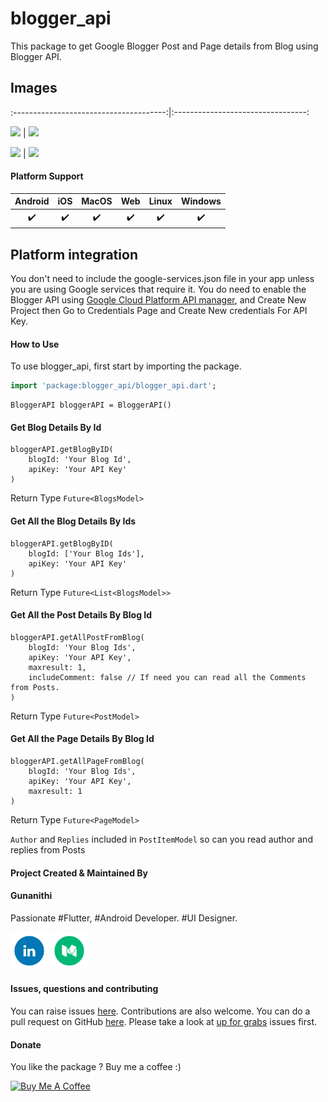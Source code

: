 # blogger_api 

This package to get Google Blogger Post and Page details from Blog using Blogger API.

## Images


:--------------------------------------:|:---------------------------------:

<img src="https://user-images.githubusercontent.com/58139175/210225315-694cf35f-9b2c-4e07-aab4-6d52fb54802e.png?raw=true" width="250">  |  <img src="https://user-images.githubusercontent.com/58139175/210225403-fb8a0857-25d8-4023-ab71-ac84e94dc620.png?raw=true)" width="250">

<img src="https://user-images.githubusercontent.com/58139175/210225548-06dd0b08-f47a-48e6-9573-7fe5c36b7e58.png?raw=true" width="250">  |  <img src="https://user-images.githubusercontent.com/58139175/210225637-7d97a25c-95a1-4ed1-9110-6243678eec0e.png?raw=true)" width="250">


#### Platform Support

| Android | iOS | MacOS | Web | Linux | Windows |
| :-----: | :-: | :---: | :-: | :---: | :-----: |
|   ✔️    | ✔️  |  ✔️   | ✔️  |  ✔️   |   ✔️    |


## Platform integration 

You don't need to include the google-services.json file in your app unless you are using Google services that require it. You do need to enable the Blogger API using [Google Cloud Platform API manager](https://console.cloud.google.com/apis/library/blogger.googleapis.com?project=docs-372812), and Create New Project then Go to Credentials Page and Create New credentials For API Key.


#### How to Use 

To use blogger_api, first start by importing the package.
```dart
import 'package:blogger_api/blogger_api.dart';
```

```
BloggerAPI bloggerAPI = BloggerAPI()
```


#### Get Blog Details By Id

```
bloggerAPI.getBlogByID(
    blogId: 'Your Blog Id', 
    apiKey: 'Your API Key' 
)
```

Return Type  `Future<BlogsModel>`


#### Get All the Blog Details By Ids

```
bloggerAPI.getBlogByID(
    blogId: ['Your Blog Ids'], 
    apiKey: 'Your API Key' 
)
```

Return Type `Future<List<BlogsModel>>` 


#### Get All the Post Details By Blog Id

```
bloggerAPI.getAllPostFromBlog(
    blogId: 'Your Blog Ids', 
    apiKey: 'Your API Key',
    maxresult: 1,
    includeComment: false // If need you can read all the Comments from Posts.
)
```

Return Type `Future<PostModel>`

#### Get All the Page Details By Blog Id

```
bloggerAPI.getAllPageFromBlog(
    blogId: 'Your Blog Ids', 
    apiKey: 'Your API Key',
    maxresult: 1
)
```

Return Type `Future<PageModel>`

`Author` and `Replies`  included in `PostItemModel` so can you read author and replies from Posts

#### Project Created & Maintained By

#### Gunanithi

Passionate #Flutter, #Android Developer. #UI Designer.


<a href="https://www.linkedin.com/in/imtheguna/"><img src="https://raw.githubusercontent.com/aritraroy/social-icons/master/linkedin-icon.png" alt="linkedin"  width="60"></a> <a href="https://medium.com/@imtheguna"><img src="https://raw.githubusercontent.com/aritraroy/social-icons/master/medium-icon.png" alt="medium" width="60"></a>

#### Issues, questions and contributing

You can raise issues [here](https://github.com/imtheguna/blogger_api/issues). Contributions are also welcome. You can do a pull request on GitHub [here](https://github.com/imtheguna/blogger_api/pulls). Please take a look at [up for grabs](https://github.com/imtheguna/blogger_api/issues) issues first.

#### Donate

You like the package ? Buy me a coffee :)

<a href="https://www.buymeacoffee.com/imtheguna" target="_blank"><img src="https://cdn.buymeacoffee.com/buttons/default-orange.png" alt="Buy Me A Coffee" height="41" width="174"></a>

